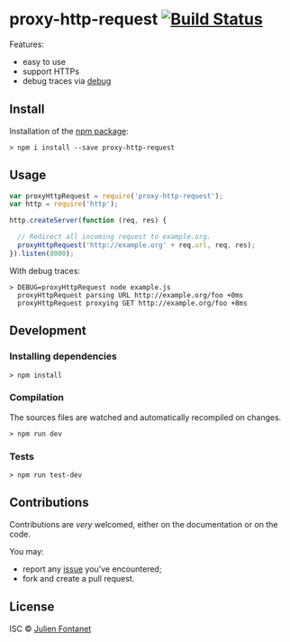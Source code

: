 # proxy-http-request [![Build Status](https://travis-ci.org/JsCommunity/proxy-http-request.png?branch=master)](https://travis-ci.org/JsCommunity/proxy-http-request)

Features:

- easy to use
- support HTTPs
- debug traces via [debug](https://github.com/visionmedia/debug/)

## Install

Installation of the [npm package](https://npmjs.org/package/proxy-http-request):

```
> npm i install --save proxy-http-request
```

## Usage

```javascript
var proxyHttpRequest = require('proxy-http-request');
var http = require('http');

http.createServer(function (req, res) {

  // Redirect all incoming request to example.org.
  proxyHttpRequest('http://example.org' + req.url, req, res);
}).listen(8000);
```

With debug traces:

```
> DEBUG=proxyHttpRequest node example.js
  proxyHttpRequest parsing URL http://example.org/foo +0ms
  proxyHttpRequest proxying GET http://example.org/foo +8ms
```

## Development

### Installing dependencies

```
> npm install
```

### Compilation

The sources files are watched and automatically recompiled on changes.

```
> npm run dev
```

### Tests

```
> npm run test-dev
```

## Contributions

Contributions are *very* welcomed, either on the documentation or on
the code.

You may:

- report any [issue](https://github.com/JsCommunity/proxy-http-request/issues)
  you've encountered;
- fork and create a pull request.

## License

ISC © [Julien Fontanet](https://github.com/julien-f)
